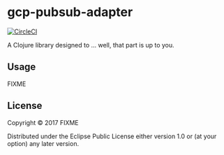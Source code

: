 # gcp-pubsub-adapter

[![CircleCI](https://circleci.com/gh/boxp/gcp-pubsub-adapter.svg?style=svg)](https://circleci.com/gh/boxp/gcp-pubsub-adapter)

A Clojure library designed to ... well, that part is up to you.

## Usage

FIXME

## License

Copyright © 2017 FIXME

Distributed under the Eclipse Public License either version 1.0 or (at
your option) any later version.

